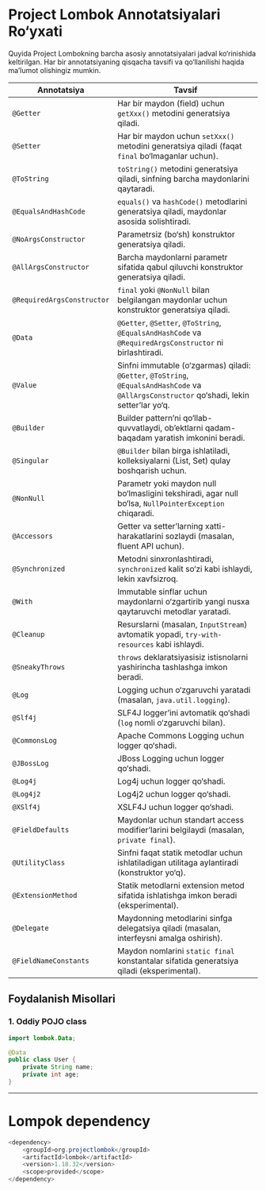 # Project Lombok Annotatsiyalari Ro‘yxati

Quyida Project Lombokning barcha asosiy annotatsiyalari jadval ko‘rinishida keltirilgan. Har bir annotatsiyaning qisqacha tavsifi va qo‘llanilishi haqida ma’lumot olishingiz mumkin.

| **Annotatsiya**            | **Tavsif**                                                                                   |
|----------------------------|---------------------------------------------------------------------------------------------|
| `@Getter`                  | Har bir maydon (field) uchun `getXxx()` metodini generatsiya qiladi.                         |
| `@Setter`                  | Har bir maydon uchun `setXxx()` metodini generatsiya qiladi (faqat `final` bo‘lmaganlar uchun). |
| `@ToString`                | `toString()` metodini generatsiya qiladi, sinfning barcha maydonlarini qaytaradi.           |
| `@EqualsAndHashCode`       | `equals()` va `hashCode()` metodlarini generatsiya qiladi, maydonlar asosida solishtiradi.  |
| `@NoArgsConstructor`       | Parametrsiz (bo‘sh) konstruktor generatsiya qiladi.                                          |
| `@AllArgsConstructor`      | Barcha maydonlarni parametr sifatida qabul qiluvchi konstruktor generatsiya qiladi.          |
| `@RequiredArgsConstructor` | `final` yoki `@NonNull` bilan belgilangan maydonlar uchun konstruktor generatsiya qiladi.    |
| `@Data`                    | `@Getter`, `@Setter`, `@ToString`, `@EqualsAndHashCode` va `@RequiredArgsConstructor` ni birlashtiradi. |
| `@Value`                   | Sinfni immutable (o‘zgarmas) qiladi: `@Getter`, `@ToString`, `@EqualsAndHashCode` va `@AllArgsConstructor` qo‘shadi, lekin setter’lar yo‘q. |
| `@Builder`                 | Builder pattern’ni qo‘llab-quvvatlaydi, ob’ektlarni qadam-baqadam yaratish imkonini beradi.  |
| `@Singular`                | `@Builder` bilan birga ishlatiladi, kolleksiyalarni (List, Set) qulay boshqarish uchun.       |
| `@NonNull`                 | Parametr yoki maydon null bo‘lmasligini tekshiradi, agar null bo‘lsa, `NullPointerException` chiqaradi. |
| `@Accessors`               | Getter va setter’larning xatti-harakatlarini sozlaydi (masalan, fluent API uchun).           |
| `@Synchronized`            | Metodni sinxronlashtiradi, `synchronized` kalit so‘zi kabi ishlaydi, lekin xavfsizroq.       |
| `@With`                    | Immutable sinflar uchun maydonlarni o‘zgartirib yangi nusxa qaytaruvchi metodlar yaratadi.   |
| `@Cleanup`                 | Resurslarni (masalan, `InputStream`) avtomatik yopadi, `try-with-resources` kabi ishlaydi.   |
| `@SneakyThrows`            | `throws` deklaratsiyasisiz istisnolarni yashirincha tashlashga imkon beradi.                 |
| `@Log`                     | Logging uchun o‘zgaruvchi yaratadi (masalan, `java.util.logging`).                          |
| `@Slf4j`                   | SLF4J logger’ini avtomatik qo‘shadi (`log` nomli o‘zgaruvchi bilan).                        |
| `@CommonsLog`              | Apache Commons Logging uchun logger qo‘shadi.                                               |
| `@JBossLog`                | JBoss Logging uchun logger qo‘shadi.                                                        |
| `@Log4j`                   | Log4j uchun logger qo‘shadi.                                                                |
| `@Log4j2`                  | Log4j2 uchun logger qo‘shadi.                                                               |
| `@XSlf4j`                  | XSLF4J uchun logger qo‘shadi.                                                               |
| `@FieldDefaults`           | Maydonlar uchun standart access modifier’larini belgilaydi (masalan, `private final`).      |
| `@UtilityClass`            | Sinfni faqat statik metodlar uchun ishlatiladigan utilitaga aylantiradi (konstruktor yo‘q).  |
| `@ExtensionMethod`         | Statik metodlarni extension metod sifatida ishlatishga imkon beradi (eksperimental).        |
| `@Delegate`                | Maydonning metodlarini sinfga delegatsiya qiladi (masalan, interfeysni amalga oshirish).     |
| `@FieldNameConstants`      | Maydon nomlarini `static final` konstantalar sifatida generatsiya qiladi (eksperimental).   |

## Foydalanish Misollari

### 1. Oddiy POJO class
```java
import lombok.Data;

@Data
public class User {
    private String name;
    private int age;
}
```

***

# Lompok dependency
```java
<dependency>
    <groupId>org.projectlombok</groupId>
    <artifactId>lombok</artifactId>
    <version>1.18.32</version>
    <scope>provided</scope>
</dependency>
```
